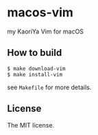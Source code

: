 # macos-vim

my KaoriYa Vim for macOS

## How to build

```console
$ make download-vim
$ make install-vim
```

see `Makefile` for more details.

## License

The MIT license.
